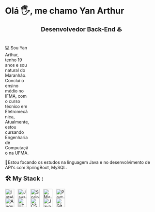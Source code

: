 # Olá 🖐️, me chamo Yan Arthur 

    
  </tr>
</table>
<p align="center">
  <strong style="font-size: 1.25rem;">Desenvolvedor Back-End ♨️</strong>
  <br/>
<br/>
  
<p style="max-width:80px;">
💻 Sou Yan Arthur, tenho 19 anos e sou natural do Maranhão. Concluí o ensino médio no IFMA, com o curso técnico em Eletromecânica, Atualmente, estou cursando Engenharia de Computação na UFMA. 
</p>
<p>
  🚀Estou focando os estudos na linguagem Java e no desenvolvimento de API's com SpringBoot, MySQL.
</p>
<p align="center">
  
  <strong style="font-size: 1.25rem;">🛠️ My Stack :</strong>
<br/>
</p>
<div  style="display: flex; align-items: center; gap: 12px; flex-wrap: wrap;">
  <img src="https://cdn.jsdelivr.net/gh/devicons/devicon@latest/icons/intellij/intellij-original.svg" alt="IntelliJ logo" style="width:30px;height:30px;" />
  <img src="https://cdn.jsdelivr.net/gh/devicons/devicon@latest/icons/java/java-original.svg" alt="Java logo" style="width:30px;height:30px;" />
  <img src="https://cdn.jsdelivr.net/gh/devicons/devicon@latest/icons/spring/spring-original.svg" alt="Spring Boot logo" style="width:30px;height:30px;" />
  <img src="https://cdn.jsdelivr.net/gh/devicons/devicon@latest/icons/mysql/mysql-original.svg" alt="MySQL logo" style="width:30px;height:30px;" />
  <img src="https://cdn.jsdelivr.net/gh/devicons/devicon@latest/icons/postgresql/postgresql-original.svg" alt="PostgreSQL logo" style="width:30px;height:30px;" />
</div>

<div  style="display: flex; align-items: center; gap: 12px; flex-wrap: wrap;">
  <img src="https://cdn.jsdelivr.net/gh/devicons/devicon@latest/icons/angular/angular-original.svg" alt="Angular logo" style="width:30px;height:30px;" />
  <img src="https://cdn.jsdelivr.net/gh/devicons/devicon@latest/icons/html5/html5-original.svg" alt="HTML5 logo" style="width:30px;height:30px;" />
  <img src="https://cdn.jsdelivr.net/gh/devicons/devicon@latest/icons/css3/css3-original.svg" alt="CSS3 logo" style="width:30px;height:30px;" />
  <img src="https://cdn.jsdelivr.net/gh/devicons/devicon@latest/icons/javascript/javascript-original.svg" alt="JavaScript logo" style="width:30px;height:30px;" />
  <img src="https://cdn.jsdelivr.net/gh/devicons/devicon@latest/icons/git/git-original.svg" alt="Git logo" style="width:30px;height:30px;" />
</div>
<br/>
<br/>

